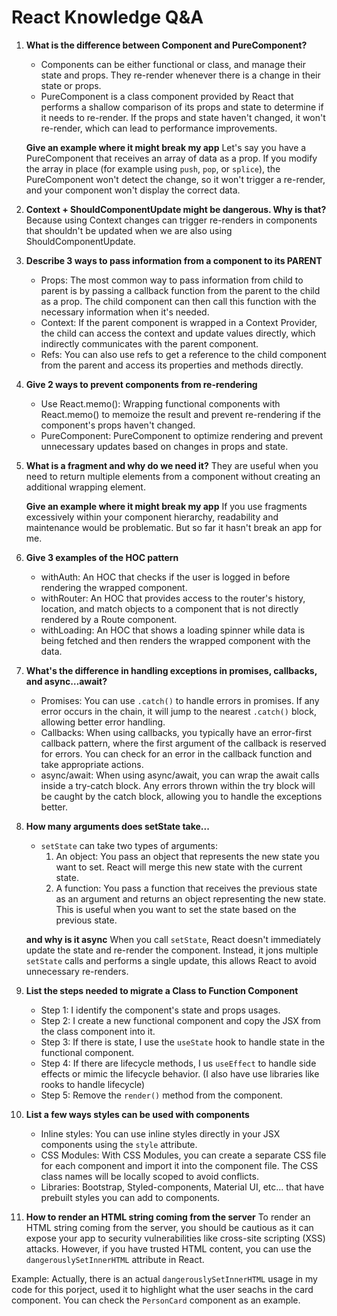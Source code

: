 # React Knowledge Q&A

1. **What is the difference between Component and PureComponent?**
   - Components can be either functional or class, and manage their state and props. They re-render whenever there is a change in their state or props.
   - PureComponent is a class component provided by React that performs a shallow comparison of its props and state to determine if it needs to re-render. If the props and state haven't changed, it won't re-render, which can lead to performance improvements.

   **Give an example where it might break my app**
   Let's say you have a PureComponent that receives an array of data as a prop. If you modify the array in place (for example using `push`, `pop`, or `splice`), the PureComponent won't detect the change, so it won't trigger a re-render, and your component won't display the correct data.

2. **Context + ShouldComponentUpdate might be dangerous. Why is that?**
   Because using Context changes can trigger re-renders in components that shouldn't be updated when we are also using ShouldComponentUpdate.

3. **Describe 3 ways to pass information from a component to its PARENT**
   - Props: The most common way to pass information from child to parent is by passing a callback function from the parent to the child as a prop. The child component can then call this function with the necessary information when it's needed.
   - Context: If the parent component is wrapped in a Context Provider, the child can access the context and update values directly, which indirectly communicates with the parent component.
   - Refs: You can also use refs to get a reference to the child component from the parent and access its properties and methods directly.

4. **Give 2 ways to prevent components from re-rendering**
   - Use React.memo(): Wrapping functional components with React.memo() to memoize the result and prevent re-rendering if the component's props haven't changed.
   - PureComponent: PureComponent to optimize rendering and prevent unnecessary updates based on changes in props and state.

5. **What is a fragment and why do we need it?**
   They are useful when you need to return multiple elements from a component without creating an additional wrapping element.

   **Give an example where it might break my app**
   If you use fragments excessively within your component hierarchy, readability and maintenance would be problematic. But so far it hasn't break an app for me.

6. **Give 3 examples of the HOC pattern**
   - withAuth: An HOC that checks if the user is logged in before rendering the wrapped component.
   - withRouter: An HOC that provides access to the router's history, location, and match objects to a component that is not directly rendered by a Route component.
   - withLoading: An HOC that shows a loading spinner while data is being fetched and then renders the wrapped component with the data.

7. **What's the difference in handling exceptions in promises, callbacks, and async…await?**
   - Promises: You can use `.catch()` to handle errors in promises. If any error occurs in the chain, it will jump to the nearest `.catch()` block, allowing better error handling.
   - Callbacks: When using callbacks, you typically have an error-first callback pattern, where the first argument of the callback is reserved for errors. You can check for an error in the callback function and take appropriate actions.
   - async/await: When using async/await, you can wrap the await calls inside a try-catch block. Any errors thrown within the try block will be caught by the catch block, allowing you to handle the exceptions better.

8. **How many arguments does setState take...**
   - `setState` can take two types of arguments:
     1. An object: You pass an object that represents the new state you want to set. React will merge this new state with the current state.
     2. A function: You pass a function that receives the previous state as an argument and returns an object representing the new state. This is useful when you want to set the state based on the previous state.

   **and why is it async** When you call `setState`, React doesn't immediately update the state and re-render the component. Instead, it jons multiple `setState` calls and performs a single update, this allows React to avoid unnecessary re-renders.

9. **List the steps needed to migrate a Class to Function Component**
   - Step 1: I identify the component's state and props usages.
   - Step 2: I create a new functional component and copy the JSX from the class component into it.
   - Step 3: If there is state, I use the `useState` hook to handle state in the functional component.
   - Step 4: If there are lifecycle methods, I us `useEffect` to handle side effects or mimic the lifecycle behavior. (I also have use libraries like rooks to handle lifecycle)
   - Step 5: Remove the `render()` method from the component.

10. **List a few ways styles can be used with components**
    - Inline styles: You can use inline styles directly in your JSX components using the `style` attribute.
    - CSS Modules: With CSS Modules, you can create a separate CSS file for each component and import it into the component file. The CSS class names will be locally scoped to avoid conflicts.
    - Libraries: Bootstrap, Styled-components, Material UI, etc... that have prebuilt styles you can add to components.

11. **How to render an HTML string coming from the server**
    To render an HTML string coming from the server, you should be cautious as it can expose your app to security vulnerabilities like cross-site scripting (XSS) attacks. However, if you have trusted HTML content, you can use the `dangerouslySetInnerHTML` attribute in React.

   Example: Actually, there is an actual `dangerouslySetInnerHTML` usage in my code for this porject, used it to highlight what the user seachs in the card component. You can check the `PersonCard` component as an example.
